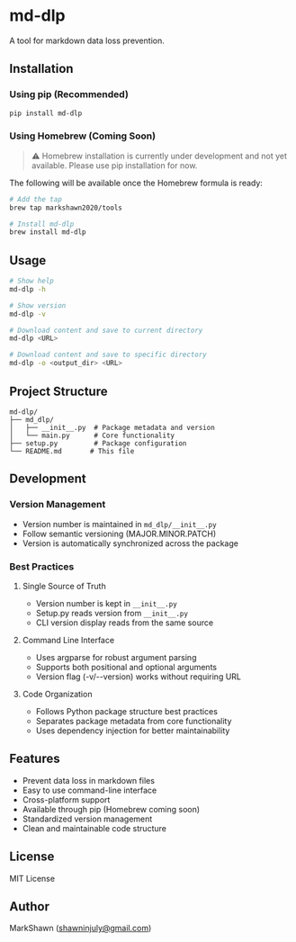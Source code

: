 # md-dlp

A tool for markdown data loss prevention.

## Installation

### Using pip (Recommended)

```bash
pip install md-dlp
```

### Using Homebrew (Coming Soon)

> ⚠️ Homebrew installation is currently under development and not yet available. Please use pip installation for now.

The following will be available once the Homebrew formula is ready:
```bash
# Add the tap
brew tap markshawn2020/tools

# Install md-dlp
brew install md-dlp
```

## Usage

```bash
# Show help
md-dlp -h

# Show version
md-dlp -v

# Download content and save to current directory
md-dlp <URL>

# Download content and save to specific directory
md-dlp -o <output_dir> <URL>
```

## Project Structure

```
md-dlp/
├── md_dlp/
│   ├── __init__.py  # Package metadata and version
│   └── main.py      # Core functionality
├── setup.py         # Package configuration
└── README.md       # This file
```

## Development

### Version Management
- Version number is maintained in `md_dlp/__init__.py`
- Follow semantic versioning (MAJOR.MINOR.PATCH)
- Version is automatically synchronized across the package

### Best Practices
1. Single Source of Truth
   - Version number is kept in `__init__.py`
   - Setup.py reads version from `__init__.py`
   - CLI version display reads from the same source

2. Command Line Interface
   - Uses argparse for robust argument parsing
   - Supports both positional and optional arguments
   - Version flag (-v/--version) works without requiring URL

3. Code Organization
   - Follows Python package structure best practices
   - Separates package metadata from core functionality
   - Uses dependency injection for better maintainability

## Features

- Prevent data loss in markdown files
- Easy to use command-line interface
- Cross-platform support
- Available through pip (Homebrew coming soon)
- Standardized version management
- Clean and maintainable code structure

## License

MIT License

## Author

MarkShawn (shawninjuly@gmail.com)
